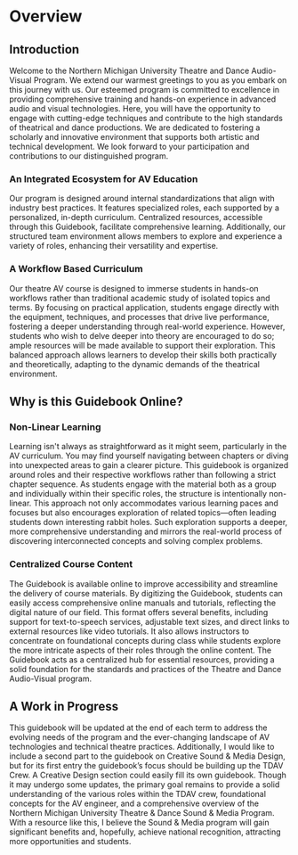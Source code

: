 # Overview
## Introduction
Welcome to the Northern Michigan University Theatre and Dance Audio-Visual Program. We extend our warmest greetings to you as you embark on this journey with us. Our esteemed program is committed to excellence in providing comprehensive training and hands-on experience in advanced audio and visual technologies. Here, you will have the opportunity to engage with cutting-edge techniques and contribute to the high standards of theatrical and dance productions. We are dedicated to fostering a scholarly and innovative environment that supports both artistic and technical development. We look forward to your participation and contributions to our distinguished program.
### An Integrated Ecosystem for AV Education
Our program is designed around internal standardizations that align with industry best practices. It features specialized roles, each supported by a personalized, in-depth curriculum. Centralized resources, accessible through this Guidebook, facilitate comprehensive learning. Additionally, our structured team environment allows members to explore and experience a variety of roles, enhancing their versatility and expertise.
### A Workflow Based Curriculum
Our theatre AV course is designed to immerse students in hands-on workflows rather than traditional academic study of isolated topics and terms. By focusing on practical application, students engage directly with the equipment, techniques, and processes that drive live performance, fostering a deeper understanding through real-world experience. However, students who wish to delve deeper into theory are encouraged to do so; ample resources will be made available to support their exploration. This balanced approach allows learners to develop their skills both practically and theoretically, adapting to the dynamic demands of the theatrical environment.
## Why is this Guidebook Online?
### Non-Linear Learning
Learning isn't always as straightforward as it might seem, particularly in the AV curriculum. You may find yourself navigating between chapters or diving into unexpected areas to gain a clearer picture. This guidebook is organized around roles and their respective workflows rather than following a strict chapter sequence. As students engage with the material both as a group and individually within their specific roles, the structure is intentionally non-linear. This approach not only accommodates various learning paces and focuses but also encourages exploration of related topics—often leading students down interesting rabbit holes. Such exploration supports a deeper, more comprehensive understanding and mirrors the real-world process of discovering interconnected concepts and solving complex problems.
### Centralized Course Content
The Guidebook is available online to improve accessibility and streamline the delivery of course materials. By digitizing the Guidebook, students can easily access comprehensive online manuals and tutorials, reflecting the digital nature of our field. This format offers several benefits, including support for text-to-speech services, adjustable text sizes, and direct links to external resources like video tutorials. It also allows instructors to concentrate on foundational concepts during class while students explore the more intricate aspects of their roles through the online content. The Guidebook acts as a centralized hub for essential resources, providing a solid foundation for the standards and practices of the Theatre and Dance Audio-Visual program.
## A Work in Progress
This guidebook will be updated at the end of each term to address the evolving needs of the program and the ever-changing landscape of AV technologies and technical theatre practices. Additionally, I would like to include a second part to the guidebook on Creative Sound & Media Design, but for its first entry the guidebook’s focus should be building up the TDAV Crew. A Creative Design section could easily fill its own guidebook. Though it may undergo some updates, the primary goal remains to provide a solid understanding of the various roles within the TDAV crew, foundational concepts for the AV engineer, and a comprehensive overview of the Northern Michigan University Theatre & Dance Sound & Media Program. With a resource like this, I believe the Sound & Media program will gain significant benefits and, hopefully, achieve national recognition, attracting more opportunities and students. 
